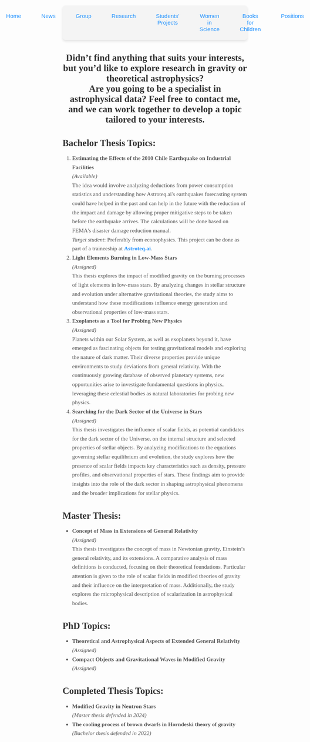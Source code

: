 

<nav style="background-color: #f4f4f4; padding: 10px; border-radius: 8px; box-shadow: 0 4px 6px rgba(0, 0, 0, 0.1);">
  <ul style="list-style: none; display: flex; justify-content: center; gap: 15px; padding: 0; margin: 0;">
    <li style="flex: 1; text-align: center;">
      <a href="{{ site.baseurl }}/" 
         style="text-decoration: none; color: #1e90ff; font-family: 'Arial', sans-serif; font-size: 1.1em; padding: 10px 20px; display: inline-block; border-radius: 6px; transition: background-color 0.3s;">
         Home
      </a>
    </li>
    <li style="flex: 1; text-align: center;">
      <a href="{{ site.baseurl }}/news/" 
         style="text-decoration: none; color: #1e90ff; font-family: 'Arial', sans-serif; font-size: 1.1em; padding: 10px 20px; display: inline-block; border-radius: 6px; transition: background-color 0.3s;">
         News
      </a>
    </li>
    <li style="flex: 1; text-align: center;">
      <a href="{{ site.baseurl }}/group/" 
         style="text-decoration: none; color: #1e90ff; font-family: 'Arial', sans-serif; font-size: 1.1em; padding: 10px 20px; display: inline-block; border-radius: 6px; transition: background-color 0.3s;">
         Group
      </a>
    </li>
    <li style="flex: 1; text-align: center;">
      <a href="{{ site.baseurl }}/research/" 
         style="text-decoration: none; color: #1e90ff; font-family: 'Arial', sans-serif; font-size: 1.1em; padding: 10px 20px; display: inline-block; border-radius: 6px; transition: background-color 0.3s;">
         Research
      </a>
    </li>
    <li style="flex: 1; text-align: center;">
      <a href="{{ site.baseurl }}/Students' projects/" 
         style="text-decoration: none; color: #1e90ff; font-family: 'Arial', sans-serif; font-size: 1.1em; padding: 10px 20px; display: inline-block; border-radius: 6px; transition: background-color 0.3s;">
         Students' Projects
      </a>
    </li>
    <li style="flex: 1; text-align: center;">
      <a href="{{ site.baseurl }}/women-in-science/" 
         style="text-decoration: none; color: #1e90ff; font-family: 'Arial', sans-serif; font-size: 1.1em; padding: 10px 20px; display: inline-block; border-radius: 6px; transition: background-color 0.3s;">
         Women in Science
      </a>
    </li>
    <li style="flex: 1; text-align: center;">
      <a href="{{ site.baseurl }}/books-for-children/" 
         style="text-decoration: none; color: #1e90ff; font-family: 'Arial', sans-serif; font-size: 1.1em; padding: 10px 20px; display: inline-block; border-radius: 6px; transition: background-color 0.3s;">
         Books for Children
      </a>
    </li>
    <li style="flex: 1; text-align: center;">
      <a href="{{ site.baseurl }}/positions/" 
         style="text-decoration: none; color: #1e90ff; font-family: 'Arial', sans-serif; font-size: 1.1em; padding: 10px 20px; display: inline-block; border-radius: 6px; transition: background-color 0.3s;">
         Positions
      </a>
    </li>
  </ul>
</nav>


<h3 style="font-family: 'Georgia', serif; font-size: 1.8em; font-weight: bold; color: #333; margin-bottom: 15px; text-align: center;">
  Didn’t find anything that suits your interests, but you’d like to explore research in gravity or theoretical astrophysics? 
  <br>
  Are you going to be a specialist in astrophysical data? Feel free to contact me, and we can work together to develop a topic tailored to your interests.
</h3>

<h3 style="font-family: 'Georgia', serif; font-size: 1.8em; font-weight: bold; color: #333; margin-bottom: 15px;">Bachelor Thesis Topics:</h3>

<ol style="font-family: 'Georgia', serif; font-size: 1.1em; color: #555; line-height: 1.6;">
  <li>
    <strong>Estimating the Effects of the 2010 Chile Earthquake on Industrial Facilities</strong><br>
    <em>(Available)</em><br>
    The idea would involve analyzing deductions from power consumption statistics and understanding how Astroteq.ai's earthquakes forecasting system could have helped in the past and can help in the future with the reduction of the impact and damage by allowing proper mitigative steps to be taken before the earthquake arrives. The calculations will be done based on FEMA's disaster damage reduction manual.<br>
    <em>Target student</em>: Preferably from econophysics. This project can be done as part of a traineeship at <strong><a href="https://astroteq.ai/" target="_blank" style="color: #1e90ff; text-decoration: none; font-weight: bold;">Astroteq.ai</a></strong>.
  </li>

  <li>
    <strong>Light Elements Burning in Low-Mass Stars</strong><br>
    <em>(Assigned)</em><br>
    This thesis explores the impact of modified gravity on the burning processes of light elements in low-mass stars. By analyzing changes in stellar structure and evolution under alternative gravitational theories, the study aims to understand how these modifications influence energy generation and observational properties of low-mass stars.
  </li>

  <li>
    <strong>Exoplanets as a Tool for Probing New Physics</strong><br>
    <em>(Assigned)</em><br>
    Planets within our Solar System, as well as exoplanets beyond it, have emerged as fascinating objects for testing gravitational models and exploring the nature of dark matter. Their diverse properties provide unique environments to study deviations from general relativity. With the continuously growing database of observed planetary systems, new opportunities arise to investigate fundamental questions in physics, leveraging these celestial bodies as natural laboratories for probing new physics.
  </li>

  <li>
    <strong>Searching for the Dark Sector of the Universe in Stars</strong><br>
    <em>(Assigned)</em><br>
    This thesis investigates the influence of scalar fields, as potential candidates for the dark sector of the Universe, on the internal structure and selected properties of stellar objects. By analyzing modifications to the equations governing stellar equilibrium and evolution, the study explores how the presence of scalar fields impacts key characteristics such as density, pressure profiles, and observational properties of stars. These findings aim to provide insights into the role of the dark sector in shaping astrophysical phenomena and the broader implications for stellar physics.
  </li>
</ol>

<h3 style="font-family: 'Georgia', serif; font-size: 1.8em; font-weight: bold; color: #333; margin-bottom: 15px;">Master Thesis:</h3>

<ul style="font-family: 'Georgia', serif; font-size: 1.1em; color: #555; line-height: 1.6;">
  <li>
    <strong>Concept of Mass in Extensions of General Relativity</strong><br>
    <em>(Assigned)</em><br>
    This thesis investigates the concept of mass in Newtonian gravity, Einstein’s general relativity, and its extensions. A comparative analysis of mass definitions is conducted, focusing on their theoretical foundations. Particular attention is given to the role of scalar fields in modified theories of gravity and their influence on the interpretation of mass. Additionally, the study explores the microphysical description of scalarization in astrophysical bodies.
  </li>
</ul>

<h3 style="font-family: 'Georgia', serif; font-size: 1.8em; font-weight: bold; color: #333; margin-bottom: 15px;">PhD Topics:</h3>

<ul style="font-family: 'Georgia', serif; font-size: 1.1em; color: #555; line-height: 1.6;">
  <li><strong>Theoretical and Astrophysical Aspects of Extended General Relativity</strong><br><em>(Assigned)</em></li>
  <li><strong>Compact Objects and Gravitational Waves in Modified Gravity</strong><br><em>(Assigned)</em></li>
</ul>

<h3 style="font-family: 'Georgia', serif; font-size: 1.8em; font-weight: bold; color: #333; margin-bottom: 15px;">Completed Thesis Topics:</h3>

<ul style="font-family: 'Georgia', serif; font-size: 1.1em; color: #555; line-height: 1.6;">
  <li><strong>Modified Gravity in Neutron Stars</strong><br><em>(Master thesis defended in 2024)</em></li>
  <li><strong>The cooling process of brown dwarfs in Horndeski theory of gravity</strong><br><em>(Bachelor thesis defended in 2022)</em></li>
</ul>

